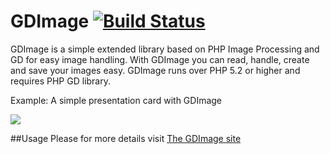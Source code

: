 GDImage [![Build Status](https://travis-ci.org/joseluisq/gdimage.svg?branch=master)](https://travis-ci.org/joseluisq/gdimage)
====

GDImage is a simple extended library based on PHP Image Processing and GD for easy image handling.
With GDImage you can read, handle, create and save your images easy.
GDImage runs over PHP 5.2 or higher and requires PHP GD library.

Example: A simple presentation card with GDImage

![](http://joseluisq.github.io/gdimage/img/card.jpg)

##Usage
Please for more details visit [The GDImage site](http://joseluisq.github.io/gdimage/)
